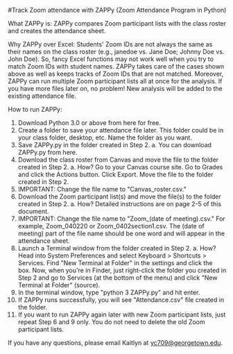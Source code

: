 #Track Zoom attendance with ZAPPy 
(Zoom Attendance Program in Python)


What ZAPPy is:
ZAPPy compares Zoom participant lists with the class roster and creates the attendance sheet. 

Why ZAPPy over Excel:
Students' Zoom IDs are not always the same as their names on the class roster (e.g., janedoe vs. Jane Doe; Johnny Doe vs. John Doe). So, fancy Excel functions may not work well when you try to match Zoom IDs with student names. ZAPPy takes care of the cases shown above as well as keeps tracks of Zoom IDs that are not matched. Moreover, ZAPPy can run multiple Zoom participant lists all at once for the analysis. If you have more files later on, no problem! New analysis will be added to the existing attendance file.

How to run ZAPPy:
1. Download Python 3.0 or above from here for free.
2. Create a folder to save your attendance file later. This folder could be in your class folder, desktop, etc. Name the folder as you want.
3. Save ZAPPy.py in the folder created in Step 2.
a. You can download ZAPPy.py from here.
4. Download the class roster from Canvas and move the file to the folder created in Step 2. 
a. How? Go to your Canvas course site. Go to Grades and click the Actions button. Click Export. Move the file to the folder created in Step 2.
5. IMPORTANT: Change the file name to "Canvas_roster.csv." 
6. Download the Zoom participant list(s) and move the file(s) to the folder created in Step 2. 
a. How? Detailed instructions are on page 2-5 of this document.
7. IMPORTANT: Change the file name to "Zoom_(date of meeting).csv." For example, Zoom_040220 or Zoom_0402section1.csv. The (date of meeting) part of the file name should be one word and will appear in the attendance sheet.
8. Launch a Terminal window from the folder created in Step 2.
a. How? Head into System Preferences and select Keyboard > Shortcuts > Services. Find "New Terminal at Folder" in the settings and click the box. Now, when you're in Finder, just right-click the folder you created in Step 2 and go to Services (at the bottom of the menu) and click "New Terminal at Folder" (source).
9. In the terminal window, type "python 3 ZAPPy.py" and hit enter.
10. If ZAPPy runs successfully, you will see "Attendance.csv" file created in the folder.
11. If you want to run ZAPPy again later with new Zoom participant lists, just repeat Step 6 and 9 only. You do not need to delete the old Zoom participant lists.

If you have any questions, please email Kaitlyn at yc709@georgetown.edu. 
